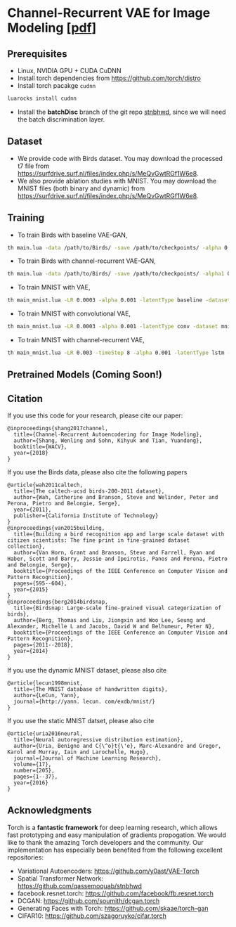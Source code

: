 # Channel-Recurrent VAE for Image Modeling [[pdf](https://arxiv.org/pdf/1706.03729.pdf)]
## Prerequisites
  - Linux, NVIDIA GPU + CUDA CuDNN 
  - Install torch dependencies from https://github.com/torch/distro
  - Install torch pacakge `cudnn`
```bash
luarocks install cudnn
```
  - Install the **batchDisc** branch of the git repo [stnbhwd](https://github.com/qassemoquab/stnbhwd/tree/batchDisc), since we will need the batch discrimination layer. 

## Dataset
  - We provide code with Birds dataset. You may download the processed t7 file from https://surfdrive.surf.nl/files/index.php/s/MeQvGwtRGf1W6e8.
  - We also provide ablation studies with MNIST. You may download the MNIST files (both binary and dynamic) from https://surfdrive.surf.nl/files/index.php/s/MeQvGwtRGf1W6e8.

## Training 
  - To train Birds with baseline VAE-GAN, 
```bash
th main.lua -data /path/to/Birds/ -save /path/to/checkpoints/ -alpha 0.0002 -beta 0.05 -LR 0.0003 -eps 1e-6 -mom 0.9 -step 60 -manualSeed 1196
``` 
  - To train Birds with channel-recurrent VAE-GAN,
```bash
th main.lua -data /path/to/Birds/ -save /path/to/checkpoints/ -alpha1 0.0003 -alpha2 0.0002 -beta 0.0125 -LR 0.0003 -kappa 0.02 -latentType lstm -eps 1e-6 -mom 0.9 -step 60 -manualSeed 96
```
  - To train MNIST with VAE, 
```bash
th main_mnist.lua -LR 0.0003 -alpha 0.001 -latentType baseline -dataset mnist_28x28 -baseChannels 32 -nEpochs 200 -eps 1e-5 -mom 0.1 -step 50 -save /path/to/save/ -dynamicMNIST /path/to/dynamics/mnist/ -binaryMNIST /path/to/binary/mnist/
```
  - To train MNIST with convolutional VAE, 
```bash
th main_mnist.lua -LR 0.0003 -alpha 0.001 -latentType conv -dataset mnist_28x28 -baseChannels 32 -nEpochs 200 -eps 1e-5 -mom 0.1 -step 50 -save /path/to/save/ -dynamicMNIST /path/to/dynamics/mnist/ -binaryMNIST /path/to/binary/mnist/
```
  - To train MNIST with channel-recurrent VAE,
```bash
th main_mnist.lua -LR 0.003 -timeStep 8 -alpha 0.001 -latentType lstm -dataset mnist_28x28 -baseChannels 32 -nEpochs 200 -eps 1e-5 -mom 0.1 -step 50 -save /path/to/save/ -dynamicMNIST /path/to/dynamics/mnist/ -binaryMNIST /path/to/binayr/mnist/
```

## Pretrained Models (Coming Soon!)


## Citation
If you use this code for your research, please cite our paper:
```
@inproceedings{shang2017channel,
  title={Channel-Recurrent Autoencodering for Image Modeling},
  author={Shang, Wenling and Sohn, Kihyuk and Tian, Yuandong},
  booktitle={WACV},
  year={2018}
}
```
If you use the Birds data, please also cite the following papers
```
@article{wah2011caltech,
  title={The caltech-ucsd birds-200-2011 dataset},
  author={Wah, Catherine and Branson, Steve and Welinder, Peter and Perona, Pietro and Belongie, Serge},
  year={2011},
  publisher={California Institute of Technology}
}
@inproceedings{van2015building,
  title={Building a bird recognition app and large scale dataset with citizen scientists: The fine print in fine-grained dataset collection},
  author={Van Horn, Grant and Branson, Steve and Farrell, Ryan and Haber, Scott and Barry, Jessie and Ipeirotis, Panos and Perona, Pietro and Belongie, Serge},
  booktitle={Proceedings of the IEEE Conference on Computer Vision and Pattern Recognition},
  pages={595--604},
  year={2015}
}
@inproceedings{berg2014birdsnap,
  title={Birdsnap: Large-scale fine-grained visual categorization of birds},
  author={Berg, Thomas and Liu, Jiongxin and Woo Lee, Seung and Alexander, Michelle L and Jacobs, David W and Belhumeur, Peter N},
  booktitle={Proceedings of the IEEE Conference on Computer Vision and Pattern Recognition},
  pages={2011--2018},
  year={2014}
}
```
If you use the dynamic MNIST dataset, please also cite
```
@article{lecun1998mnist,
  title={The MNIST database of handwritten digits},
  author={LeCun, Yann},
  journal={http://yann. lecun. com/exdb/mnist/}
}
```
If you use the static MNIST datset, please also cite
```
@article{uria2016neural,
  title={Neural autoregressive distribution estimation},
  author={Uria, Benigno and C{\^o}t{\'e}, Marc-Alexandre and Gregor, Karol and Murray, Iain and Larochelle, Hugo},
  journal={Journal of Machine Learning Research},
  volume={17},
  number={205},
  pages={1--37},
  year={2016}
}
```

## Acknowledgments
Torch is a **fantastic framework** for deep learning research, which allows fast prototyping and easy manipulation of gradients propogation. We would like to thank the amazing Torch developers and the community. Our implementation has especially been benefited from the following excellent repositories:
 - Variational Autoencoders: https://github.com/y0ast/VAE-Torch
 - Spatial Transformer Network: https://github.com/qassemoquab/stnbhwd
 - facebook.resnet.torch: https://github.com/facebook/fb.resnet.torch
 - DCGAN: https://github.com/soumith/dcgan.torch
 - Generating Faces with Torch: https://github.com/skaae/torch-gan
 - CIFAR10: https://github.com/szagoruyko/cifar.torch  
